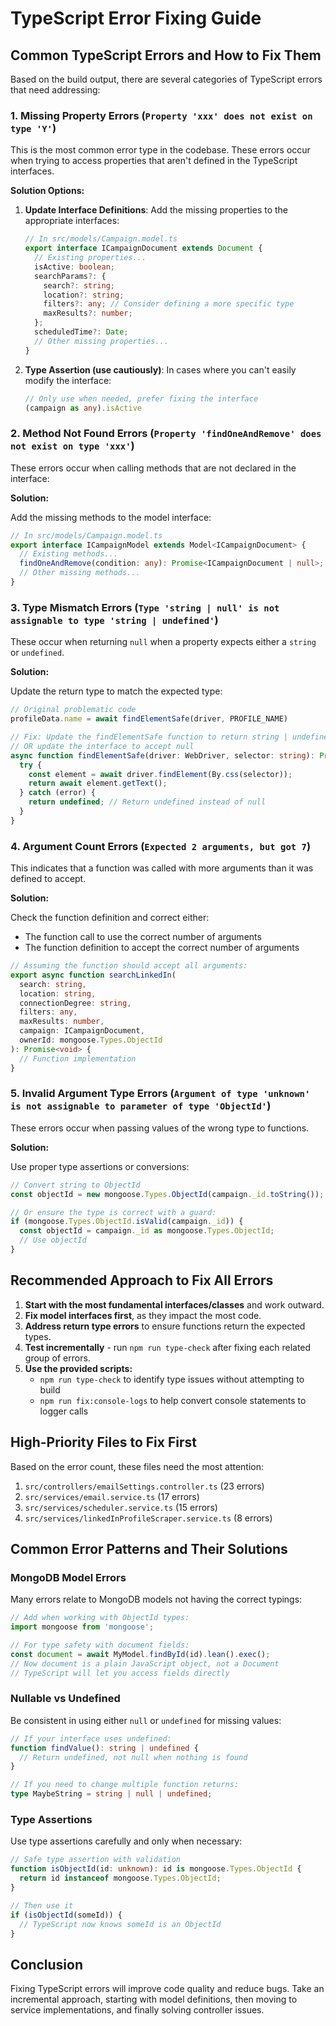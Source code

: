 # TypeScript Error Fixing Guide

## Common TypeScript Errors and How to Fix Them

Based on the build output, there are several categories of TypeScript errors that need addressing:

### 1. Missing Property Errors (`Property 'xxx' does not exist on type 'Y'`)

This is the most common error type in the codebase. These errors occur when trying to access properties that aren't defined in the TypeScript interfaces.

**Solution Options:**

1. **Update Interface Definitions**: Add the missing properties to the appropriate interfaces:

   ```typescript
   // In src/models/Campaign.model.ts
   export interface ICampaignDocument extends Document {
     // Existing properties...
     isActive: boolean;
     searchParams?: {
       search?: string;
       location?: string;
       filters?: any; // Consider defining a more specific type
       maxResults?: number;
     };
     scheduledTime?: Date;
     // Other missing properties...
   }
   ```

2. **Type Assertion (use cautiously)**: In cases where you can't easily modify the interface:

   ```typescript
   // Only use when needed, prefer fixing the interface
   (campaign as any).isActive
   ```

### 2. Method Not Found Errors (`Property 'findOneAndRemove' does not exist on type 'xxx'`)

These errors occur when calling methods that are not declared in the interface:

**Solution:**

Add the missing methods to the model interface:

```typescript
// In src/models/Campaign.model.ts
export interface ICampaignModel extends Model<ICampaignDocument> {
  // Existing methods...
  findOneAndRemove(condition: any): Promise<ICampaignDocument | null>;
  // Other missing methods...
}
```

### 3. Type Mismatch Errors (`Type 'string | null' is not assignable to type 'string | undefined'`)

These occur when returning `null` when a property expects either a `string` or `undefined`.

**Solution:**

Update the return type to match the expected type:

```typescript
// Original problematic code
profileData.name = await findElementSafe(driver, PROFILE_NAME)

// Fix: Update the findElementSafe function to return string | undefined instead of string | null
// OR update the interface to accept null
async function findElementSafe(driver: WebDriver, selector: string): Promise<string | undefined> {
  try {
    const element = await driver.findElement(By.css(selector));
    return await element.getText();
  } catch (error) {
    return undefined; // Return undefined instead of null
  }
}
```

### 4. Argument Count Errors (`Expected 2 arguments, but got 7`)

This indicates that a function was called with more arguments than it was defined to accept.

**Solution:**

Check the function definition and correct either:
- The function call to use the correct number of arguments
- The function definition to accept the correct number of arguments

```typescript
// Assuming the function should accept all arguments:
export async function searchLinkedIn(
  search: string,
  location: string,
  connectionDegree: string,
  filters: any,
  maxResults: number,
  campaign: ICampaignDocument,
  ownerId: mongoose.Types.ObjectId
): Promise<void> {
  // Function implementation
}
```

### 5. Invalid Argument Type Errors (`Argument of type 'unknown' is not assignable to parameter of type 'ObjectId'`)

These errors occur when passing values of the wrong type to functions.

**Solution:**

Use proper type assertions or conversions:

```typescript
// Convert string to ObjectId
const objectId = new mongoose.Types.ObjectId(campaign._id.toString());

// Or ensure the type is correct with a guard:
if (mongoose.Types.ObjectId.isValid(campaign._id)) {
  const objectId = campaign._id as mongoose.Types.ObjectId;
  // Use objectId
}
```

## Recommended Approach to Fix All Errors

1. **Start with the most fundamental interfaces/classes** and work outward.
2. **Fix model interfaces first**, as they impact the most code.
3. **Address return type errors** to ensure functions return the expected types.
4. **Test incrementally** - run `npm run type-check` after fixing each related group of errors.
5. **Use the provided scripts:**
   - `npm run type-check` to identify type issues without attempting to build
   - `npm run fix:console-logs` to help convert console statements to logger calls

## High-Priority Files to Fix First

Based on the error count, these files need the most attention:

1. `src/controllers/emailSettings.controller.ts` (23 errors)
2. `src/services/email.service.ts` (17 errors)
3. `src/services/scheduler.service.ts` (15 errors)
4. `src/services/linkedInProfileScraper.service.ts` (8 errors)

## Common Error Patterns and Their Solutions

### MongoDB Model Errors

Many errors relate to MongoDB models not having the correct typings:

```typescript
// Add when working with ObjectId types:
import mongoose from 'mongoose';

// For type safety with document fields:
const document = await MyModel.findById(id).lean().exec();
// Now document is a plain JavaScript object, not a Document
// TypeScript will let you access fields directly
```

### Nullable vs Undefined

Be consistent in using either `null` or `undefined` for missing values:

```typescript
// If your interface uses undefined:
function findValue(): string | undefined {
  // Return undefined, not null when nothing is found
}

// If you need to change multiple function returns:
type MaybeString = string | null | undefined;
```

### Type Assertions

Use type assertions carefully and only when necessary:

```typescript
// Safe type assertion with validation
function isObjectId(id: unknown): id is mongoose.Types.ObjectId {
  return id instanceof mongoose.Types.ObjectId;
}

// Then use it
if (isObjectId(someId)) {
  // TypeScript now knows someId is an ObjectId
}
```

## Conclusion

Fixing TypeScript errors will improve code quality and reduce bugs. Take an incremental approach, starting with model definitions, then moving to service implementations, and finally solving controller issues.